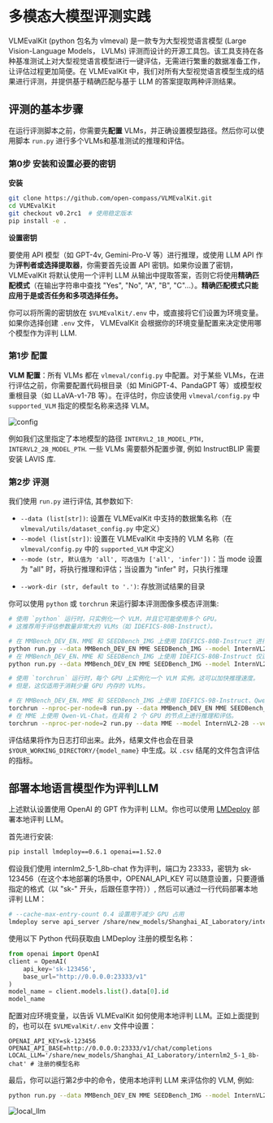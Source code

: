 # 多模态大模型评测实践

VLMEvalKit (python 包名为 vlmeval) 是一款专为大型视觉语言模型 (Large Vision-Language Models， LVLMs) 评测而设计的开源工具包。该工具支持在各种基准测试上对大型视觉语言模型进行一键评估，无需进行繁重的数据准备工作，让评估过程更加简便。在 VLMEvalKit 中，我们对所有大型视觉语言模型生成的结果进行评测，并提供基于精确匹配与基于 LLM 的答案提取两种评测结果。


## 评测的基本步骤

在运行评测脚本之前，你需要先**配置** VLMs，并正确设置模型路径。然后你可以使用脚本 `run.py` 进行多个VLMs和基准测试的推理和评估。


### 第0步 安装和设置必要的密钥

**安装**

```bash
git clone https://github.com/open-compass/VLMEvalKit.git
cd VLMEvalKit
git checkout v0.2rc1  # 使用稳定版本
pip install -e .
```

**设置密钥**

要使用 API 模型（如 GPT-4v, Gemini-Pro-V 等）进行推理，或使用 LLM API 作为**评判者或选择提取器**，你需要首先设置 API 密钥。如果你设置了密钥，VLMEvalKit 将默认使用一个评判 LLM 从输出中提取答案，否则它将使用**精确匹配模式**（在输出字符串中查找 "Yes", "No", "A", "B", "C"...）。**精确匹配模式只能应用于是或否任务和多项选择任务。**


你可以将所需的密钥放在 `$VLMEvalKit/.env` 中，或直接将它们设置为环境变量。如果你选择创建 `.env` 文件，
VLMEvalKit 会根据你的环境变量配置来决定使用哪个模型作为评判 LLM. 


### 第1步 配置

**VLM 配置**：所有 VLMs 都在 `vlmeval/config.py` 中配置。对于某些 VLMs，在进行评估之前，你需要配置代码根目录（如 MiniGPT-4、PandaGPT 等）或模型权重根目录（如 LLaVA-v1-7B 等）。在评估时，你应该使用 `vlmeval/config.py` 中 `supported_VLM` 指定的模型名称来选择 VLM。


![config](https://github.com/user-attachments/assets/56578745-a8e1-4aa1-88fb-47d21874864b)


例如我们这里指定了本地模型的路径 `INTERVL2_1B_MODEL_PTH, INTERVL2_2B_MODEL_PTH`. 一些 VLMs 需要额外配置步骤, 例如 InstructBLIP 需要安装 LAVIS 库.

<!-- **代码准备和安装**: InstructBLIP ([LAVIS](https://github.com/salesforce/LAVIS)), LLaVA ([LLaVA](https://github.com/haotian-liu/LLaVA)), MiniGPT-4 ([MiniGPT-4](https://github.com/Vision-CAIR/MiniGPT-4)), mPLUG-Owl2 ([mPLUG-Owl2](https://github.com/X-PLUG/mPLUG-Owl/tree/main/mPLUG-Owl2)), OpenFlamingo-v2 ([OpenFlamingo](https://github.com/mlfoundations/open_flamingo)), PandaGPT-13B ([PandaGPT](https://github.com/yxuansu/PandaGPT)), TransCore-M ([TransCore-M](https://github.com/PCIResearch/TransCore-M)).

**手动权重文件准备与配置**: InstructBLIP, LLaVA-v1-7B, MiniGPT-4, PandaGPT-13B -->

### 第2步 评测

我们使用 `run.py` 进行评估, 其参数如下:

- `--data (list[str])`: 设置在 VLMEvalKit 中支持的数据集名称（在 `vlmeval/utils/dataset_config.py` 中定义）
- `--model (list[str])`: 设置在 VLMEvalKit 中支持的 VLM 名称（在 `vlmeval/config.py` 中的 `supported_VLM` 中定义）
- `--mode (str, 默认值为 'all', 可选值为 ['all', 'infer'])`：当 mode 设置为 "all" 时，将执行推理和评估；当设置为 "infer" 时，只执行推理
<!-- - `--nproc (int, default to 4)`: 调用 API 的线程数 -->
- `--work-dir (str, default to '.')`: 存放测试结果的目录
<!-- - `--nframe (int, default to 8)`: 从视频中采样的帧数，仅对视频多模态评测集适用 -->
<!-- - `--pack (bool, store_true)`: 一个视频可能关联多个问题，如 `pack==True`，将会在一次询问中提问所有问题 -->

<!-- **用于评测图像多模态评测集的命令** -->

你可以使用 `python` 或 `torchrun` 来运行脚本评测图像多模态评测集:

```bash
# 使用 `python` 运行时，只实例化一个 VLM，并且它可能使用多个 GPU。
# 这推荐用于评估参数量非常大的 VLMs（如 IDEFICS-80B-Instruct）。

# 在 MMBench_DEV_EN、MME 和 SEEDBench_IMG 上使用 IDEFICS-80B-Instruct 进行推理和评估
python run.py --data MMBench_DEV_EN MME SEEDBench_IMG --model InternVL2-2B --verbose
# 在 MMBench_DEV_EN、MME 和 SEEDBench_IMG 上使用 IDEFICS-80B-Instruct 仅进行推理
python run.py --data MMBench_DEV_EN MME SEEDBench_IMG --model InternVL2-2B --verbose --mode infer

# 使用 `torchrun` 运行时，每个 GPU 上实例化一个 VLM 实例。这可以加快推理速度。
# 但是，这仅适用于消耗少量 GPU 内存的 VLMs。

# 在 MMBench_DEV_EN、MME 和 SEEDBench_IMG 上使用 IDEFICS-9B-Instruct、Qwen-VL-Chat、mPLUG-Owl2。在具有 8 个 GPU 的节点上进行推理和评估。
torchrun --nproc-per-node=8 run.py --data MMBench_DEV_EN MME SEEDBench_IMG --model InternVL2-2B  --verbose
# 在 MME 上使用 Qwen-VL-Chat。在具有 2 个 GPU 的节点上进行推理和评估。
torchrun --nproc-per-node=2 run.py --data MME --model InternVL2-2B --verbose
```

<!-- **用于评测视频多模态评测集的命令**

```bash
# 使用 `python` 运行时，只实例化一个 VLM，并且它可能使用多个 GPU。
# 这推荐用于评估参数量非常大的 VLMs（如 IDEFICS-80B-Instruct）。

# 在 MMBench-Video 上评测 IDEFCIS2-8B, 视频采样 8 帧作为输入，不采用 pack 模式评测
torchrun --nproc-per-node=8 run.py --data MMBench-Video --model InternVL2-1B --nframe 8
# 在 MMBench-Video 上评测 GPT-4o (API 模型), 视频采样 16 帧作为输入，采用 pack 模式评测
python run.py --data MMBench-Video --model InternVL2-1B --nframe 16 --pack
``` -->

评估结果将作为日志打印出来。此外，结果文件也会在目录 `$YOUR_WORKING_DIRECTORY/{model_name}` 中生成。以 `.csv` 结尾的文件包含评估的指标。

## 部署本地语言模型作为评判LLM

上述默认设置使用 OpenAI 的 GPT 作为评判 LLM。你也可以使用 [LMDeploy](https://github.com/InternLM/lmdeploy) 部署本地评判 LLM。

首先进行安装:
```bash
pip install lmdeploy==0.6.1 openai==1.52.0
```

假设我们使用 internlm2_5-1_8b-chat 作为评判，端口为 23333，密钥为 sk-123456（在这个本地部署的场景中，OPENAI_API_KEY 可以随意设置，只要遵循指定的格式（以 "sk-" 开头，后跟任意字符））, 然后可以通过一行代码部署本地评判 LLM：

```bash
# --cache-max-entry-count 0.4 设置用于减少 GPU 占用
lmdeploy serve api_server /share/new_models/Shanghai_AI_Laboratory/internlm2_5-1_8b-chat/ --cache-max-entry-count 0.4 --server-port 23333
```

使用以下 Python 代码获取由 LMDeploy 注册的模型名称：
```python
from openai import OpenAI
client = OpenAI(
    api_key='sk-123456',
    base_url="http://0.0.0.0:23333/v1"
)
model_name = client.models.list().data[0].id
model_name
```

配置对应环境变量，以告诉 VLMEvalKit 如何使用本地评判 LLM。正如上面提到的，也可以在  `$VLMEvalKit/.env` 文件中设置：

```
OPENAI_API_KEY=sk-123456
OPENAI_API_BASE=http://0.0.0.0:23333/v1/chat/completions
LOCAL_LLM='/share/new_models/Shanghai_AI_Laboratory/internlm2_5-1_8b-chat' # 注册的模型名称
```

最后，你可以运行第2步中的命令，使用本地评判 LLM 来评估你的 VLM, 例如:

```bash
python run.py --data MMBench_DEV_EN MME SEEDBench_IMG --model InternVL2-2B --verbose
```

![local_llm](https://github.com/user-attachments/assets/551da64f-8ce7-4880-84ce-a5f8b808e123)

